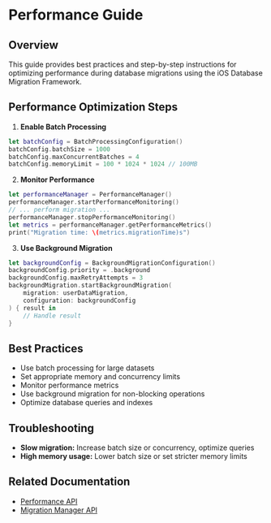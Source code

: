 # Performance Guide

## Overview

This guide provides best practices and step-by-step instructions for optimizing performance during database migrations using the iOS Database Migration Framework.

## Performance Optimization Steps

1. **Enable Batch Processing**

```swift
let batchConfig = BatchProcessingConfiguration()
batchConfig.batchSize = 1000
batchConfig.maxConcurrentBatches = 4
batchConfig.memoryLimit = 100 * 1024 * 1024 // 100MB
```

2. **Monitor Performance**

```swift
let performanceManager = PerformanceManager()
performanceManager.startPerformanceMonitoring()
// ... perform migration ...
performanceManager.stopPerformanceMonitoring()
let metrics = performanceManager.getPerformanceMetrics()
print("Migration time: \(metrics.migrationTime)s")
```

3. **Use Background Migration**

```swift
let backgroundConfig = BackgroundMigrationConfiguration()
backgroundConfig.priority = .background
backgroundConfig.maxRetryAttempts = 3
backgroundMigration.startBackgroundMigration(
    migration: userDataMigration,
    configuration: backgroundConfig
) { result in
    // Handle result
}
```

## Best Practices

- Use batch processing for large datasets
- Set appropriate memory and concurrency limits
- Monitor performance metrics
- Use background migration for non-blocking operations
- Optimize database queries and indexes

## Troubleshooting

- **Slow migration:** Increase batch size or concurrency, optimize queries
- **High memory usage:** Lower batch size or set stricter memory limits

## Related Documentation

- [Performance API](PerformanceAPI.md)
- [Migration Manager API](MigrationManagerAPI.md)
